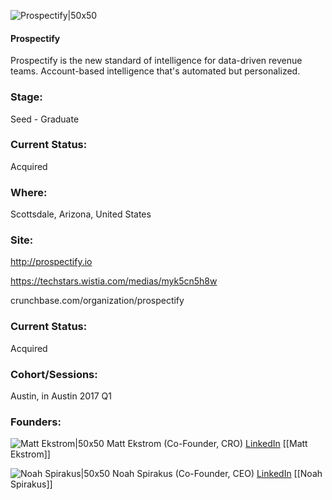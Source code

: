 

![Prospectify|50x50](https://apimg.techstars.com/connect/images/image_files/591484f79c66a9180d000006/original/outline-icon.png)

#### Prospectify
Prospectify is the new standard of intelligence for data-driven revenue teams. Account-based intelligence that's automated but personalized.

### Stage: 
Seed - Graduate 

### Current Status: 
Acquired

### Where:
Scottsdale, Arizona, United States

### Site:
http://prospectify.io

https://techstars.wistia.com/medias/myk5cn5h8w

crunchbase.com/organization/prospectify

### Current Status: 
Acquired

### Cohort/Sessions: 
Austin, in Austin 2017 Q1

### Founders: 

![Matt Ekstrom|50x50](https://apimg.techstars.com/connect/images/image_files/586e8c8a8083207b96000057/original/me-headshot-248-256.png) Matt Ekstrom (Co-Founder, CRO) [LinkedIn](https://linkedin.com/in/mattekstrom) [[Matt Ekstrom]]

![Noah Spirakus|50x50](https://apimg.techstars.com/connect/images/image_files/5b2030f834a60d0131000048/original/0.jpg) Noah Spirakus (Co-Founder, CEO) [LinkedIn](https://linkedin.com/in/noahspirakus) [[Noah Spirakus]]


